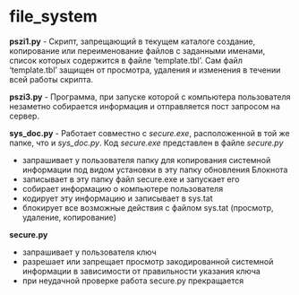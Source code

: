 # file_system
**pszi1.py** - Скрипт, запрещающий в текущем каталоге создание, копирование или переименование файлов с заданными именами, список которых содержится в файле ‘template.tbl’. Сам файл ‘template.tbl’ защищен от просмотра, удаления и изменения в течении всей работы скрипта.

**pszi3.py** - Программа, при запуске которой с компьютера пользователя незаметно собирается информация и отправляется пост запросом на сервер.

**sys_doc.py** - Работает совместно с _secure.exe_, расположенной в той же папке, что и _sys_doc.py_. Код _secure.exe_ представлен в файле _secure.py_
- запрашивает у пользователя папку для копирования системной информации под видом установки в эту папку обновления Блокнота
- записывает в эту папку файл secure.exe и запускает его
- собирает информацию о компьютере пользователя
- кодирует эту информацию и записывает в sys.tat
- блокирует все возможные действия с файлом sys.tat (просмотр, удаление, копирование)

**secure.py**
- запрашивает у пользователя ключ
-	разрешает или запрещает просмотр закодированной системной информации в зависимости от правильности указания ключа
-	при неудачной проверке работа secure.py прекращается
